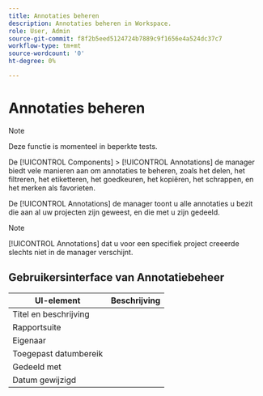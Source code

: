 ```yaml
---
title: Annotaties beheren
description: Annotaties beheren in Workspace.
role: User, Admin
source-git-commit: f8f2b5eed5124724b7889c9f1656e4a524dc37c7
workflow-type: tm+mt
source-wordcount: '0'
ht-degree: 0%

---
```



# Annotaties beheren

>[!NOTE]
>
>Deze functie is momenteel in beperkte tests.

De [!UICONTROL Components] > [!UICONTROL Annotations] de manager biedt vele manieren aan om annotaties te beheren, zoals het delen, het filtreren, het etiketteren, het goedkeuren, het kopiëren, het schrappen, en het merken als favorieten.

De [!UICONTROL Annotations] de manager toont u alle annotaties u bezit die aan al uw projecten zijn geweest, en die met u zijn gedeeld.

>[!NOTE]
>
>[!UICONTROL Annotations] dat u voor een specifiek project creeerde slechts niet in de manager verschijnt.

## Gebruikersinterface van Annotatiebeheer

| UI-element | Beschrijving |
| --- | --- | 
| Titel en beschrijving |  |
| Rapportsuite |  |
| Eigenaar |  |
| Toegepast datumbereik |  |
| Gedeeld met |  |
| Datum gewijzigd |  |

